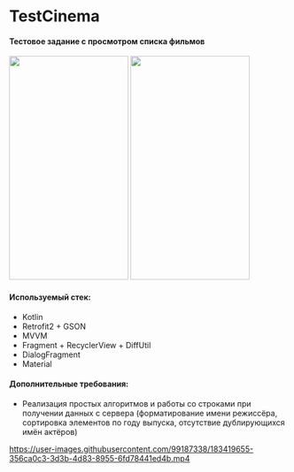 # TestCinema
#### Тестовое задание с просмотром списка фильмов


<img src="https://user-images.githubusercontent.com/99187338/183418995-ab990a17-4244-4f3f-8a40-38a0b77f3537.png" width="215" height="405"> <img src="https://user-images.githubusercontent.com/99187338/183419011-456a5293-a4a8-478f-856f-92bc9de4c0e8.png" width="215" height="405">
#### Используемый стек:
- Kotlin
- Retrofit2 + GSON
- MVVM
- Fragment + RecyclerView + DiffUtil
- DialogFragment
- Material
#### Дополнительные требования:
- Реализация простых алгоритмов и работы со строками при получении данных с сервера (форматирование имени режиссёра, сортировка элементов по году выпуска, отсутствие дублирующихся имён актёров)

https://user-images.githubusercontent.com/99187338/183419655-356ca0c3-3d3b-4d83-8955-6fd78441ed4b.mp4
